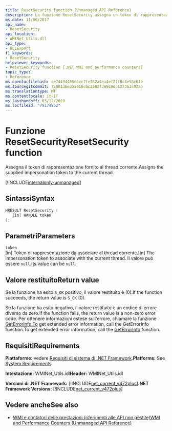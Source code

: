 ```yaml
---
title: ResetSecurity function (Unmanaged API Reference)
description: La funzione ResetSecurity assegna un token di rappresentazione al thread corrente.
ms.date: 11/06/2017
api_name:
- ResetSecurity
api_location:
- WMINet_Utils.dll
api_type:
- DLLExport
f1_keywords:
- ResetSecurity
helpviewer_keywords:
- ResetSecurity function [.NET WMI and performance counters]
topic_type:
- Reference
ms.openlocfilehash: ce74494455c6cc7fe382a4ea4ef2ff0c4e98c61b
ms.sourcegitcommit: 7588136e355e10cbc2582f389c90c127363c02a5
ms.translationtype: MT
ms.contentlocale: it-IT
ms.lasthandoff: 03/12/2020
ms.locfileid: "79174862"
---
```

# <a name="resetsecurity-function"></a><span data-ttu-id="530a7-103">Funzione ResetSecurity</span><span class="sxs-lookup"><span data-stu-id="530a7-103">ResetSecurity function</span></span>
<span data-ttu-id="530a7-104">Assegna il token di rappresentazione fornito al thread corrente.</span><span class="sxs-lookup"><span data-stu-id="530a7-104">Assigns the supplied impersonation token to the current thread.</span></span>
  
[!INCLUDE[internalonly-unmanaged](../../../../includes/internalonly-unmanaged.md)]
  
## <a name="syntax"></a><span data-ttu-id="530a7-105">Sintassi</span><span class="sxs-lookup"><span data-stu-id="530a7-105">Syntax</span></span>  
  
```cpp  
HRESULT ResetSecurity (
   [in] HANDLE token
);
```  

## <a name="parameters"></a><span data-ttu-id="530a7-106">Parametri</span><span class="sxs-lookup"><span data-stu-id="530a7-106">Parameters</span></span>

`token`  
<span data-ttu-id="530a7-107">[in] Token di rappresentazione da associare al thread corrente.</span><span class="sxs-lookup"><span data-stu-id="530a7-107">[in] The impersonation token to associate with the current thread.</span></span> <span data-ttu-id="530a7-108">Il valore può essere `null`.</span><span class="sxs-lookup"><span data-stu-id="530a7-108">Its value can be `null`.</span></span>

## <a name="return-value"></a><span data-ttu-id="530a7-109">Valore restituito</span><span class="sxs-lookup"><span data-stu-id="530a7-109">Return value</span></span>

<span data-ttu-id="530a7-110">Se la funzione ha esito `S_OK` positivo, il valore restituito è (0).</span><span class="sxs-lookup"><span data-stu-id="530a7-110">If the function succeeds, the return value is `S_OK` (0).</span></span>

<span data-ttu-id="530a7-111">Se la funzione ha esito negativo, il valore restituito è un codice di errore diverso da zero.</span><span class="sxs-lookup"><span data-stu-id="530a7-111">If the function fails, the return value is a non-zero error code.</span></span> <span data-ttu-id="530a7-112">Per ottenere informazioni estese sull'errore, chiamare la funzione [GetErrorInfo.To](geterrorinfo.md) get extended error information, call the GetErrorInfo function.</span><span class="sxs-lookup"><span data-stu-id="530a7-112">To get extended error information, call the [GetErrorInfo](geterrorinfo.md) function.</span></span>
  
## <a name="requirements"></a><span data-ttu-id="530a7-113">Requisiti</span><span class="sxs-lookup"><span data-stu-id="530a7-113">Requirements</span></span>  
 <span data-ttu-id="530a7-114">**Piattaforme:** vedere [Requisiti di sistema di .NET Framework](../../get-started/system-requirements.md).</span><span class="sxs-lookup"><span data-stu-id="530a7-114">**Platforms:** See [System Requirements](../../get-started/system-requirements.md).</span></span>  
  
 <span data-ttu-id="530a7-115">**Intestazione:** WMINet_Utils.idl</span><span class="sxs-lookup"><span data-stu-id="530a7-115">**Header:** WMINet_Utils.idl</span></span>  
  
 <span data-ttu-id="530a7-116">**Versioni di .NET Framework:** [!INCLUDE[net_current_v472plus](../../../../includes/net-current-v472plus.md)]</span><span class="sxs-lookup"><span data-stu-id="530a7-116">**.NET Framework Versions:** [!INCLUDE[net_current_v472plus](../../../../includes/net-current-v472plus.md)]</span></span>  
  
## <a name="see-also"></a><span data-ttu-id="530a7-117">Vedere anche</span><span class="sxs-lookup"><span data-stu-id="530a7-117">See also</span></span>

- [<span data-ttu-id="530a7-118">WMI e contatori delle prestazioni (riferimenti alle API non gestite)</span><span class="sxs-lookup"><span data-stu-id="530a7-118">WMI and Performance Counters (Unmanaged API Reference)</span></span>](index.md)
